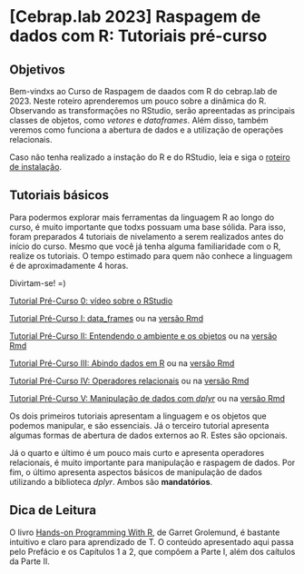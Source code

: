 # [Cebrap.lab 2023] Raspagem de dados com R: Tutoriais pré-curso


## Objetivos

Bem-vindxs ao Curso de Raspagem de daados com R do cebrap.lab de 2023. Neste roteiro aprenderemos um pouco sobre a dinâmica do R. Observando as transformações no RStudio, serão apreentadas as principais classes de objetos, como *vetores* e *dataframes*. Além disso, também veremos como funciona a abertura de dados e a utilização de operações relacionais.

Caso não tenha realizado a instação do R e do RStudio, leia e siga o [roteiro de instalação](https://github.com/thiagomeireles/cebraplab_raspagem_2023/blob/main/roteiros/pre_curso/00_instalacao.md). 

## Tutoriais básicos

Para podermos explorar mais ferramentas da linguagem R ao longo do curso, é muito importante que todxs possuam uma base sólida. Para isso, foram preparados 4 tutoriais de nivelamento a serem realizados antes do início do curso. Mesmo que você já tenha alguma familiaridade com o R, realize os tutoriais. O tempo estimado para quem não conhece a linguagem é de aproximadamente 4 horas.

Divirtam-se! =)

[Tutorial Pré-Curso 0: vídeo sobre o RStudio](https://drive.google.com/file/d/1vX_MzvdgyWe5PgSPEqKKmr_I5rpUihRJ/view)

[Tutorial Pré-Curso I: data_frames](https://github.com/thiagomeireles/cebraplab_raspagem_2023/blob/main/tutoriais/pre_curso/Tutorial_01.md) ou na [versão Rmd](https://github.com/thiagomeireles/cebraplab_raspagem_2023/blob/main/tutoriais/pre_curso/Tutorial_01.Rmd)

[Tutorial Pré-Curso II: Entendendo o ambiente e os objetos](https://github.com/thiagomeireles/cebraplab_raspagem_2023/blob/main/tutoriais/pre_curso/Tutorial_02.md) ou na [versão Rmd](https://github.com/thiagomeireles/cebraplab_raspagem_2023/blob/main/tutoriais/pre_curso/Tutorial_02.Rmd)

[Tutorial Pré-Curso III: Abindo dados em R](https://github.com/thiagomeireles/cebraplab_raspagem_2023/blob/main/tutoriais/pre_curso/Tutorial_03.md) ou na [versão Rmd](https://github.com/thiagomeireles/cebraplab_raspagem_2023/blob/main/tutoriais/pre_curso/Tutorial_03.Rmd)

[Tutorial Pré-Curso IV: Operadores relacionais](https://github.com/thiagomeireles/cebraplab_raspagem_2023/blob/main/tutoriais/pre_curso/Tutorial_04.md) ou na [versão Rmd](https://github.com/thiagomeireles/cebraplab_raspagem_2023/blob/main/tutoriais/pre_curso/Tutorial_04.Rmd)

[Tutorial Pré-Curso V: Manipulação de dados com *dplyr*](https://github.com/thiagomeireles/cebraplab_raspagem_2023/blob/main/tutoriais/pre_curso/Tutorial_05.md) ou na [versão Rmd](https://github.com/thiagomeireles/cebraplab_raspagem_2023/blob/main/tutoriais/pre_curso/Tutorial_05.Rmd)

Os dois primeiros tutoriais apresentam a linguagem e os objetos que podemos manipular, e são essenciais. Já o terceiro tutorial apresenta algumas formas de abertura de dados externos ao R. Estes são opcionais.

Já o quarto e último é um pouco mais curto e apresenta operadores relacionais, é muito importante para manipulação e raspagem de dados. Por fim, o último apresenta aspectos básicos de manipulação de dados utilizando a biblioteca *dplyr*. Ambos são **mandatórios**.


## Dica de Leitura 

O livro [Hands-on Programming With R](https://rstudio-education.github.io/hopr/), de Garret Grolemund, é bastante intuitivo e claro para aprendizado de T. O conteúdo apresentado aqui passa pelo  Prefácio e os Capítulos 1 a 2, que compõem a Parte I, além dos caítulos da Parte II. 
